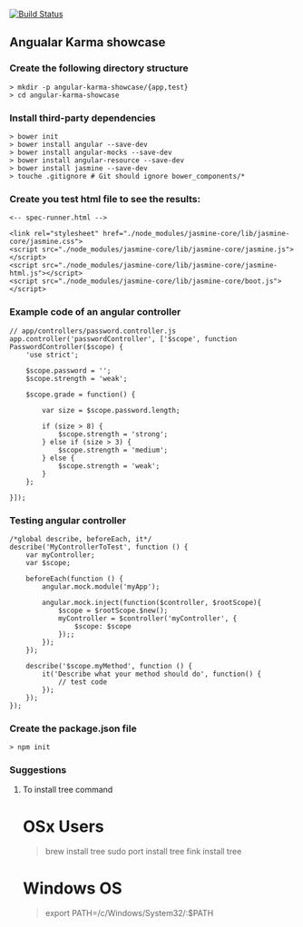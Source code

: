 [![Build Status](https://travis-ci.org/devw/angular_test.svg)](https://travis-ci.org/devw/angular_test)

## Angualar Karma showcase

### Create the following directory structure

    > mkdir -p angular-karma-showcase/{app,test}
    > cd angular-karma-showcase
    
### Install third-party dependencies

    > bower init
    > bower install angular --save-dev
    > bower install angular-mocks --save-dev
    > bower install angular-resource --save-dev
    > bower install jasmine --save-dev
    > touche .gitignore # Git should ignore bower_components/*
    
### Create you test html file to see the results:

    <-- spec-runner.html -->
    
    <link rel="stylesheet" href="./node_modules/jasmine-core/lib/jasmine-core/jasmine.css">
    <script src="./node_modules/jasmine-core/lib/jasmine-core/jasmine.js"></script>
    <script src="./node_modules/jasmine-core/lib/jasmine-core/jasmine-html.js"></script>
    <script src="./node_modules/jasmine-core/lib/jasmine-core/boot.js"></script>

### Example code of an angular controller 
    
    // app/controllers/password.controller.js 
    app.controller('passwordController', ['$scope', function PasswordController($scope) {
        'use strict';
    
        $scope.password = '';
        $scope.strength = 'weak';
    
        $scope.grade = function() {
    
            var size = $scope.password.length;
    
            if (size > 8) {
                $scope.strength = 'strong';
            } else if (size > 3) {
                $scope.strength = 'medium';
            } else {
                $scope.strength = 'weak';
            }
        };
    
    }]);

### Testing angular controller

    /*global describe, beforeEach, it*/
    describe('MyControllerToTest', function () {
        var myController;
        var $scope;
    
        beforeEach(function () {
            angular.mock.module('myApp');
    
            angular.mock.inject(function($controller, $rootScope){
                $scope = $rootScope.$new();
                myController = $controller('myController', { 
                    $scope: $scope 
                });;
            });
        });
    
        describe('$scope.myMethod', function () {
            it('Describe what your method should do', function() {
                // test code
            });
        });
    });
    
### Create the package.json file

    > npm init
    
### Suggestions 
  
  1. To install tree command

        # OSx Users
        > brew install tree
        > sudo port install tree
        > fink install tree
        
        # Windows OS
        > export PATH=/c/Windows/System32/:$PATH
